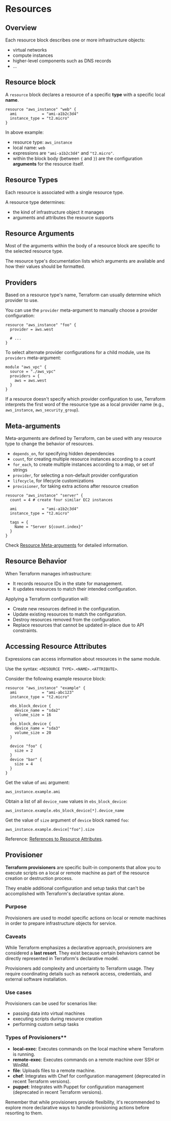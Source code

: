 # Resources

## Overview

Each resource block describes one or more infrastructure objects:
- virtual networks
- compute instances
- higher-level components such as DNS records
- ...


## Resource block

A `resource` block declares a resource of a specific **type** with a specific local **name**.

```hcl
resource "aws_instance" "web" {
  ami           = "ami-a1b2c3d4"
  instance_type = "t2.micro"
}
```

In above example:
- resource type: `aws_instance`
- local name: `web`
- expressions are `"ami-a1b2c3d4"` and `"t2.micro"`.
- within the block body (between `{` and `}`) are the configuration **arguments** for the resource itself.


## Resource Types

Each resource is associated with a single resource type.

A resource type determines:
- the kind of infrastructure object it manages
- arguments and attributes the resource supports


## Resource Arguments

Most of the arguments within the body of a resource block are specific to the selected resource type. 

The resource type's documentation lists which arguments are available and how their values should be formatted.


## Providers

Based on a resource type's name, Terraform can usually determine which provider to use.

You can use the `provider` meta-argument to manually choose a provider configuration:
```hcl
resource "aws_instance" "foo" {
  provider = aws.west

  # ...
}
```

To select alternate provider configurations for a child module, use its `providers` meta-argument:
```hcl
module "aws_vpc" {
  source = "./aws_vpc"
  providers = {
    aws = aws.west
  }
}
```

If a resource doesn't specify which provider configuration to use, Terraform interprets the first word of the resource type as a local provider name (e.g., `aws_instance`, `aws_security_group`).


## Meta-arguments

Meta-arguments are defined by Terraform, can be used with any resource type to change the behavior of resources.

- `depends_on`, for specifying hidden dependencies
- `count`, for creating multiple resource instances according to a count
- `for_each`, to create multiple instances according to a map, or set of strings
- `provider`, for selecting a non-default provider configuration
- `lifecycle`, for lifecycle customizations
- `provisioner`, for taking extra actions after resource creation

```hcl
resource "aws_instance" "server" {
  count = 4 # create four similar EC2 instances

  ami           = "ami-a1b2c3d4"
  instance_type = "t2.micro"

  tags = {
    Name = "Server ${count.index}"
  }
}
```

Check [Resource Meta-arguments](https://developer.hashicorp.com/terraform/language/meta-arguments/depends_on) for detailed information.


## Resource Behavior

When Terraform manages infrastructure:
- It records resource IDs in the state for management.
- It updates resources to match their intended configuration.


Applying a Terraform configuration will:
- Create new resources defined in the configuration.
- Update existing resources to match the configuration.
- Destroy resources removed from the configuration.
- Replace resources that cannot be updated in-place due to API constraints.


## Accessing Resource Attributes

Expressions can access information about resources in the same module.

Use the syntax: `<RESOURCE TYPE>.<NAME>.<ATTRIBUTE>`.

Consider the following example resource block:
```hcl
resource "aws_instance" "example" {
  ami           = "ami-abc123"
  instance_type = "t2.micro"

  ebs_block_device {
    device_name = "sda2"
    volume_size = 16
  }
  ebs_block_device {
    device_name = "sda3"
    volume_size = 20
  }

  device "foo" {
    size = 2
  }
  device "bar" {
    size = 4
  }
}
```

Get the value of `ami` argument:

```hcl
aws_instance.example.ami
```

Obtain a list of all `device_name` values in `ebs_block_device`:

```hcl
aws_instance.example.ebs_block_device[*].device_name
```

Get the value of `size` argument of `device` block named  `foo`:

```hcl
aws_instance.example.device["foo"].size
```

Reference: [References to Resource Attributes](https://developer.hashicorp.com/terraform/language/expressions/references#references-to-resource-attributes).


## Provisioner

**Terraform provisioners** are specific built-in components that allow you to execute scripts on a local or remote machine as part of the resource creation or destruction process.

They enable additional configuration and setup tasks that can't be accomplished with Terraform's declarative syntax alone.

### Purpose

Provisioners are used to model specific actions on local or remote machines in order to prepare infrastructure objects for service.

### Caveats

While Terraform emphasizes a declarative approach, provisioners are considered a **last resort**. They exist because certain behaviors cannot be directly represented in Terraform's declarative model.

Provisioners add complexity and uncertainty to Terraform usage. They require coordinating details such as network access, credentials, and external software installation.

### Use cases

Provisioners can be used for scenarios like:
- passing data into virtual machines
- executing scripts during resource creation
- performing custom setup tasks

### Types of Provisioners**
- **local-exec**: Executes commands on the local machine where Terraform is running.
- **remote-exec**: Executes commands on a remote machine over SSH or WinRM.
- **file**: Uploads files to a remote machine.
- **chef**: Integrates with Chef for configuration management (deprecated in recent Terraform versions).
- **puppet**: Integrates with Puppet for configuration management (deprecated in recent Terraform versions).

Remember that while provisioners provide flexibility, it's recommended to explore more declarative ways to handle provisioning actions before resorting to them.
